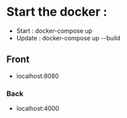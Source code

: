 # Start the docker :

- Start : docker-compose up
- Update : docker-compose up --build

## Front

- localhost:8080

### Back

- localhost:4000
